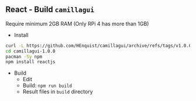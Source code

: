 React - Build `camillagui`
---
Require minimum 2GB RAM (Only RPi 4 has more than 1GB)
- Install
```sh
curl -L https://github.com/HEnquist/camillagui/archive/refs/tags/v1.0.0.tar.gz | bsdtar xf -
cd camillagui-1.0.0
pacman -Sy npm
npm install reactjs
```

- Build
	- Edit
	- Build: `npm run build`
	- Result files in `build` directory
